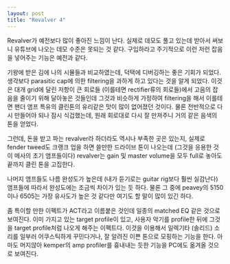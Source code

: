 ```yaml
---
layout: post
title: "Revalver 4"
---
```



Revalver가 예전보다 많이 좋아진 느낌이 난다. 실제로 데모도 풀고 있는데 받아서 써보니 유튜브에 나오는 데모 수준은 못되는 것 같다. 구입하라고 주기적으로 이런 저런 잡음을 넣어주는 기능은 예전과 같다.




기왕에 받은 김에 나의 시뮬들과 비교하였는데, 덕택에 디버깅하는 좋은 기회가 되었다. 생각보다 parasitic cap에 의한 filtering을 과하게 하고 있다는 것을 알게 되었다. 이것은 대개 grid에 달린 저항이 큰 회로들 (이를테면 rectifier류의 회로들)에서 고음의 잡음을 줄이기 위해 달아놓은 것들인데 그것과 비슷하게 가정하여 filtering을 해서 이를테면 팬더 앰프 특유의 클린톤의 유리같은 맛이 많이 없어졌던 것이다. 물론 전반적으로 다시 만들어야 되나 잠시 식겁했는데, 원래 회로대로 다시 잘 만져주니 거의 같은 음색의 톤을 얻었다.




그런데, 돈을 받고 파는 revalver라 하더라도 역시나 부족한 곳은 있는지, 실제로 fender tweed도 크랭크 업을 하면 쓸만한 드라이브 톤이 나오는데 (그것을 응용한 것이 메사의 초기 앰프들이다) revalver는 gain 및 master volume을 모두 full로 놓아도 끝까지 클린 톤을 고집한다. 




나머지 앰프들도 나름 완성도가 높은데 (내가 듣기로는 guitar rig보다 훨씬 실감난다) 앰프들에 따라서 완성도에는 조금씩 차이가 있는 듯 하다. 물론 그 중에 peavey의 5150이나 6505는 가장 유사도가 높은 것 같다만 여기도 할 말이 많이 있긴 하다.




좀 특이할 만한 이펙트가 ACT라고 이름붙은 것인데 일종의 matched EQ 같은 것으로 보여진다. 이미 가지고 있는 target profile이 있고, 사용자 악기를 profile한 뒤에 그것을 target profile처럼 나오게 해주는 이펙트다. 이것을 이용해서 일렉기타 (솔리드) 소리를 일부러 어쿠스틱하게 꾸민다거나, 잘 알려진 이쁜 톤으로 모핑하는 기능을 한다. 아마도 머지않아 kemper의 amp profiler를 흉내내는 듯한 기능을 PC에도 옮겨올 것으로 보여진다. 


